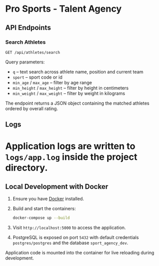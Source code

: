 # Pro Sports - Talent Agency

## API Endpoints

### Search Athletes
`GET /api/athletes/search`

Query parameters:
- `q` – text search across athlete name, position and current team
- `sport` – sport code or id
- `min_age` / `max_age` – filter by age range
- `min_height` / `max_height` – filter by height in centimeters
- `min_weight` / `max_weight` – filter by weight in kilograms

The endpoint returns a JSON object containing the matched athletes ordered by overall rating.


## Logs

Application logs are written to `logs/app.log` inside the project directory.
=======
## Local Development with Docker

1. Ensure you have [Docker](https://docs.docker.com/get-docker/) installed.
2. Build and start the containers:

   ```bash
   docker-compose up --build
   ```
3. Visit `http://localhost:5000` to access the application.
4. PostgreSQL is exposed on port `5432` with default credentials `postgres/postgres` and the database `sport_agency_dev`.

Application code is mounted into the container for live reloading during development.
